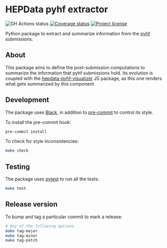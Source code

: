# HEPData pyhf extractor

![GH Actions status][badge-actions-status]
[![Coverage status](https://coveralls.io/repos/github/HEPData/hepdata-validator/badge.svg)][badge-coverage-status]
[![Project license](https://img.shields.io/badge/License-GPL%20v2-blue.svg)][badge-project-license] 

Python package to extract and summarize information from the [pyhf][pyhf-repository] submissions.


## About
This package aims to define the post-submission computations to summarize the information that pyhf
submissions hold. Its evolution is coupled with the [hepdata-pyhf-visualizer][pyhf-visualizer-repo]
JS package, as this one renders what gets summarized by this component.


## Development
The package uses [Black][black-web], in addition to [pre-commit][pre-commit-web] to control its style.

To install the pre-commit hook:
```sh
pre-commit install
```

To check for style inconsistencies:
```sh
make check
```


## Testing
The package uses [pytest][pytest-web] to run all the tests:

```sh
make test
```


## Release version
To bump and tag a particular commit to mark a release:

```sh
# Any of the following options
make tag-major
make tag-minor
make tag-patch
```


[badge-actions-status]: https://github.com/HEPData/hepdata-pyhf-extractor/workflows/Continuous%20Integration/badge.svg
[badge-coverage-status]: https://coveralls.io/github/HEPData/hepdata-pyhf-extractor?branch=main
[badge-project-license]: https://opensource.org/licenses/GPL-2.0
[black-web]: https://black.readthedocs.io/en/stable/
[pre-commit-web]: https://pre-commit.com/
[pyhf-repository]: https://github.com/scikit-hep/pyhf
[pyhf-visualizer-repo]: https://github.com/HEPData/hepdata-pyhf-visualizer
[pytest-web]: https://docs.pytest.org/en/stable/
